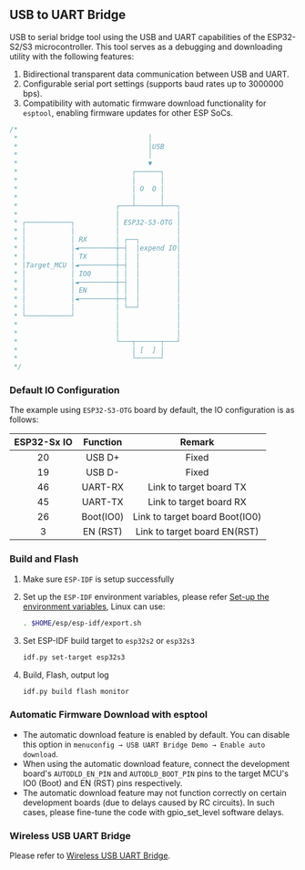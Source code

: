 ## USB to UART Bridge

USB to serial bridge tool using the USB and UART capabilities of the ESP32-S2/S3 microcontroller. This tool serves as a debugging and downloading utility with the following features:

1. Bidirectional transparent data communication between USB and UART.
2. Configurable serial port settings (supports baud rates up to 3000000 bps).
3. Compatibility with automatic firmware download functionality for `esptool`, enabling firmware updates for other ESP SoCs.

```c
/*
 *                                │
 *                                │USB
 *                                │
 *                                ▼
 *                            ┌──────┐
 *                            │      │
 *                            │ O  O │
 *                            │      │
 *                        ┌───┴──────┴───┐
 *                        │              │
 * ┌───────────┐          │ ESP32-S3-OTG │
 * │           │          │              │
 * │           │ RX       │ ┌──┐         │
 * │           │◄─────────┼─┤  │expend IO│
 * │           │ TX       │ │  │         │
 * │Target_MCU │◄─────────┼─┤  │         │
 * │           │ IO0      │ │  │         │
 * │           │◄─────────┼─┤  │         │
 * │           │ EN       │ │  │         │
 * │           │◄─────────┼─┤  │         │
 * │           │          │ └──┘         │
 * └───────────┘          │              │
 *                        │              │
 *                        │              │
 *                        └───┬──────┬───┘
 *                            │ [  ] │
 *                            └──────┘
 */
```

### Default IO Configuration

The example using `ESP32-S3-OTG` board by default, the IO configuration is as follows:

| ESP32-Sx IO | Function  |             Remark             |
| :---------: | :-------: | :----------------------------: |
|     20      |  USB D+   |             Fixed              |
|     19      |  USB D-   |             Fixed              |
|     46      |  UART-RX  |    Link to target board TX     |
|     45      |  UART-TX  |    Link to target board RX     |
|     26      | Boot(IO0) | Link to target board Boot(IO0) |
|      3      | EN (RST)  |  Link to target board EN(RST)  |

### Build and Flash

1. Make sure `ESP-IDF` is setup successfully

2. Set up the `ESP-IDF` environment variables, please refer [Set-up the environment variables](https://docs.espressif.com/projects/esp-idf/en/latest/esp32/get-started/index.html#step-4-set-up-the-environment-variables), Linux can use:

    ```bash
    . $HOME/esp/esp-idf/export.sh
    ```

3. Set ESP-IDF build target to `esp32s2` or `esp32s3`

    ```bash
    idf.py set-target esp32s3
    ```

4. Build, Flash, output log

    ```bash
    idf.py build flash monitor
    ```

### Automatic Firmware Download with esptool

* The automatic download feature is enabled by default. You can disable this option in `menuconfig → USB UART Bridge Demo → Enable auto download`.
* When using the automatic download feature, connect the development board's `AUTODLD_EN_PIN` and `AUTODLD_BOOT_PIN` pins to the target MCU's IO0 (Boot) and EN (RST) pins respectively.
* The automatic download feature may not function correctly on certain development boards (due to delays caused by RC circuits). In such cases, please fine-tune the code with gpio_set_level software delays.

### Wireless USB UART Bridge

Please refer to [Wireless USB UART Bridge](https://github.com/espressif/esp-dev-kits/tree/master/esp32-s3-usb-bridge/examples/usb_wireless_bridge).
